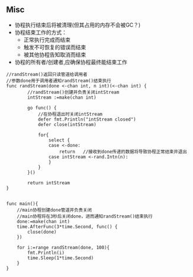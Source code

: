 ## Misc
- 协程执行结束后将被清理(但其占用的内存不会被GC？)
- 协程结束工作的方式：
    -  正常执行完成而结束
    -  触发不可恢复的错误而结束
    -  被其他协程告知取消而结束
- 协程的所有者/创建者,应确保协程最终能结束工作
```
//randStream()返回只读管道给调用者
//参数done用于调用者通知randStream()结束执行
func randStream(done <-chan int, n int)(<-chan int) {
        //randStream()创建并负责关闭intStream
		intStream :=make(chan int)

		go func() {
		    //在协程退出时关闭intStream
			defer fmt.Println("intStream closed")
			defer close(intStream)

			for{
				select {
				case <-done:
					return   //接收到done传递的数据将导致协程正常结束并退出
				case intStream <-rand.Intn(n):
				}
			}
		}()

		return intStream
}


func main(){
    //main协程创建done管道并负责关闭
    //main协程将在3秒后关闭done，进而通知randStream()结束执行
    done:=make(chan int)
	time.AfterFunc(3*time.Second, func() {
		close(done)
	})

	for i:=range randStream(done, 100){
		fmt.Println(i)
		time.Sleep(1*time.Second)
	}
}
```